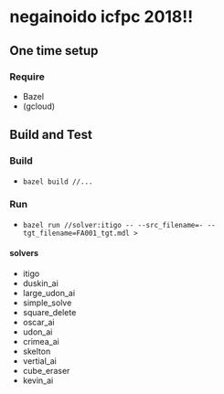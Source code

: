 # negainoido icfpc 2018!!

## One time setup

### Require
* Bazel
* (gcloud)

## Build and Test

### Build
* `bazel build //...`


### Run
* `bazel run //solver:itigo -- --src_filename=- --tgt_filename=FA001_tgt.mdl > `

#### solvers
* itigo
* duskin_ai
* large_udon_ai
* simple_solve
* square_delete
* oscar_ai
* udon_ai
* crimea_ai
* skelton
* vertial_ai
* cube_eraser
* kevin_ai
